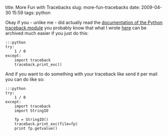 title: More Fun with Tracebacks
slug: more-fun-tracebacks
date: 2009-04-30 15:59
tags: python

Okay if you - unlike me - did actually read the [documentation of the Python traceback module](http://docs.python.org/library/traceback.html) you probably know that what I wrote [here](http://christiankaula.com/categories/hints/fun-python-stracktraces/) can be archived much easier if you just do this:

	:::python
	try:
		1 / 0
	except:
		import traceback
		traceback.print_exc()

And if you want to do something with your traceback like send it per mail you can do like so:

	:::python
	try:
		1 / 0
	except:
		import traceback
		import StringIO

		fp = StringIO()
		traceback.print_exc(file=fp)
		print fp.getvalue()
